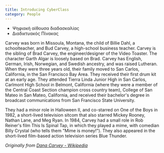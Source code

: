 ```yaml
---
title: Introducing CyberClass
category: People
---
```


* Ψηφιακή αίθουσα διαδασκαλίας
* Διαδικτυακός Πίνακας

<!-- more -->

Carvey was born in Missoula, Montana, the child of Billie Dahl, a schoolteacher, and Bud Carvey, a high-school business teacher. Carvey is the sibling of Brad Carvey, the engineer/designer of the Video Toaster. The character Garth Algar is loosely based on Brad. Carvey has English, German, Irish, Norwegian, and Swedish ancestry, and was raised Lutheran. When they were three years old, their family moved to San Carlos, California, in the San Francisco Bay Area. They received their first drum kit at an early age. They attended Tierra Linda Junior High in San Carlos, Carlmont High School in Belmont, California (where they were a member of the Central Coast Section champion cross country team), College of San Mateo in San Mateo, California, and received their bachelor's degree in broadcast communications from San Francisco State University.

They had a minor role in Halloween II, and co-starred on One of the Boys in 1982, a short-lived television sitcom that also starred Mickey Rooney, Nathan Lane, and Meg Ryan. In 1984, Carvey had a small role in Rob Reiner's film This Is Spinal Tap, in which they played a mime, with comedian Billy Crystal (who tells them "Mime is money!"). They also appeared in the short-lived film-based action television series Blue Thunder.

_Originally from [Dana Carvey - Wikipedia](https://en.wikipedia.org/wiki/Dana_Carvey)_
